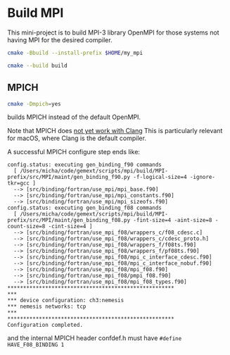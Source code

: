 # Build MPI

This mini-project is to build MPI-3 library OpenMPI for those systems not having MPI for the desired compiler.

```sh
cmake -Bbuild --install-prefix $HOME/my_mpi

cmake --build build
```

## MPICH

```sh
cmake -Dmpich=yes
```

builds MPICH instead of the default OpenMPI.

Note that MPICH does [not yet work with Clang](https://releases.llvm.org/11.0.0/tools/flang/docs/RuntimeDescriptor.html#interoperability-requirements)
This is particularly relevant for macOS, where Clang is the default compiler.

A successful MPICH configure step ends like:

```
config.status: executing gen_binding_f90 commands
  [ /Users/micha/code/gemext/scripts/mpi/build/MPI-prefix/src/MPI/maint/gen_binding_f90.py -f-logical-size=4 -ignore-tkr=gcc ]
  --> [src/binding/fortran/use_mpi/mpi_base.f90]
  --> [src/binding/fortran/use_mpi/mpi_constants.f90]
  --> [src/binding/fortran/use_mpi/mpi_sizeofs.f90]
config.status: executing gen_binding_f08 commands
  [ /Users/micha/code/gemext/scripts/mpi/build/MPI-prefix/src/MPI/maint/gen_binding_f08.py -fint-size=4 -aint-size=8 -count-size=8 -cint-size=4 ]
  --> [src/binding/fortran/use_mpi_f08/wrappers_c/f08_cdesc.c]
  --> [src/binding/fortran/use_mpi_f08/wrappers_c/cdesc_proto.h]
  --> [src/binding/fortran/use_mpi_f08/wrappers_f/f08ts.f90]
  --> [src/binding/fortran/use_mpi_f08/wrappers_f/pf08ts.f90]
  --> [src/binding/fortran/use_mpi_f08/mpi_c_interface_cdesc.f90]
  --> [src/binding/fortran/use_mpi_f08/mpi_c_interface_nobuf.f90]
  --> [src/binding/fortran/use_mpi_f08/mpi_f08.f90]
  --> [src/binding/fortran/use_mpi_f08/pmpi_f08.f90]
  --> [src/binding/fortran/use_mpi_f08/mpi_f08_types.f90]
*****************************************************
***
*** device configuration: ch3:nemesis
*** nemesis networks: tcp
***
*****************************************************
Configuration completed.
```

and the internal MPICH header confdef.h must have `#define HAVE_F08_BINDING 1`
